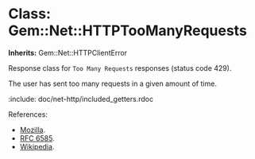 # Class: Gem::Net::HTTPTooManyRequests
**Inherits:** Gem::Net::HTTPClientError
    

Response class for `Too Many Requests` responses (status code 429).

The user has sent too many requests in a given amount of time.

:include: doc/net-http/included_getters.rdoc

References:

*   [Mozilla](https://developer.mozilla.org/en-US/docs/Web/HTTP/Status/429).
*   [RFC 6585](https://www.rfc-editor.org/rfc/rfc6585#section-4).
*   [Wikipedia](https://en.wikipedia.org/wiki/List_of_HTTP_status_codes#429).



